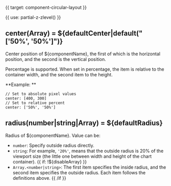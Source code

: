 
{{ target: component-circular-layout }}

{{ use: partial-z-zlevel() }}

## center(Array) = ${defaultCenter|default("['50%', '50%']")}

Center position of ${componentName}, the first of which is the horizontal position, and the second is the vertical position.

Percentage is supported. When set in percentage, the item is relative to the container width, and the second item to the height.

**Example: **
```
// Set to absolute pixel values
center: [400, 300]
// Set to relative percent
center: ['50%', '50%']
```

## radius(number|string|Array) = ${defaultRadius}

Radius of ${componentName}. Value can be:

+ `number`: Specify outside radius directly.
+ `string`: For example, `'20%'`, means that the outside radius is 20% of the viewport size (the little one between width and height of the chart container).
{{ if: !${disableArray} }}
+ `Array.<number|string>`: The first item specifies the inside radius, and the second item specifies the outside radius. Each item follows the definitions above.
{{ /if }}

